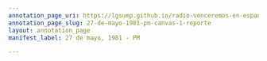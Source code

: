 ```yaml
---
annotation_page_uri: https://lgsump.github.io/radio-venceremos-en-espanol/annotations/27-de-mayo-1981-pm-canvas-1-reporte.json
annotation_page_slug: 27-de-mayo-1981-pm-canvas-1-reporte
layout: annotation_page
manifest_label: 27 de mayo, 1981 - PM

---
```

